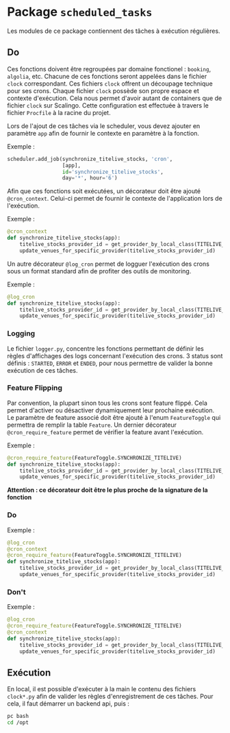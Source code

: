 # Package `scheduled_tasks`

Les modules de ce package contiennent des tâches à exécution régulières.

## Do
Ces fonctions doivent être regroupées par domaine fonctionel : `booking`, `algolia`, etc.
Chacune de ces fonctions seront appelées dans le fichier `clock` correspondant.
Ces fichiers `clock` offrent un découpage technique pour ses crons. Chaque fichier `clock` possède son propre espace et contexte d'exécution.
Cela nous permet d'avoir autant de containers que de fichier `clock` sur Scalingo.
Cette configuration est effectuée à travers le fichier `Procfile` à la racine du projet.


Lors de l'ajout de ces tâches via le scheduler, vous devez ajouter en paramètre `app` afin de fournir le contexte en paramètre à la fonction.

Exemple :
```python
scheduler.add_job(synchronize_titelive_stocks, 'cron',
                  [app],
                  id='synchronize_titelive_stocks',
                  day='*', hour='6')
```


Afin que ces fonctions soit exécutées, un décorateur doit être ajouté `@cron_context`. Celui-ci permet de fournir
le contexte de l'application lors de l'exécution.

Exemple :
```python
@cron_context
def synchronize_titelive_stocks(app):
    titelive_stocks_provider_id = get_provider_by_local_class(TITELIVE_STOCKS_PROVIDER_NAME).id
    update_venues_for_specific_provider(titelive_stocks_provider_id)
```


Un autre décorateur `@log_cron` permet de logguer l'exécution des crons sous un format standard afin de profiter des outils de monitoring.

Exemple :
```python
@log_cron
def synchronize_titelive_stocks(app):
    titelive_stocks_provider_id = get_provider_by_local_class(TITELIVE_STOCKS_PROVIDER_NAME).id
    update_venues_for_specific_provider(titelive_stocks_provider_id)
```

### Logging

Le fichier `logger.py`, concentre les fonctions permettant de définir les règles d'affichages des logs concernant l'exécution des crons.
3 status sont définis : `STARTED`, `ERROR` et `ENDED`, pour nous permettre de valider la bonne exécution de ces tâches.


### Feature Flipping
Par convention, la plupart sinon tous les crons sont feature flippé. Cela permet d'activer ou désactiver dynamiquement leur prochaine exécution.
Le paramètre de feature associé doit être ajouté à l'enum `FeatureToggle` qui permettra de remplir la table `Feature`.
Un dernier décorateur `@cron_require_feature` permet de vérifier la feature avant l'exécution.

Exemple :
```python
@cron_require_feature(FeatureToggle.SYNCHRONIZE_TITELIVE)
def synchronize_titelive_stocks(app):
    titelive_stocks_provider_id = get_provider_by_local_class(TITELIVE_STOCKS_PROVIDER_NAME).id
    update_venues_for_specific_provider(titelive_stocks_provider_id)
```

**Attention : ce décorateur doit être le plus proche de la signature de la fonction**

### Do

Exemple :
```python
@log_cron
@cron_context
@cron_require_feature(FeatureToggle.SYNCHRONIZE_TITELIVE)
def synchronize_titelive_stocks(app):
    titelive_stocks_provider_id = get_provider_by_local_class(TITELIVE_STOCKS_PROVIDER_NAME).id
    update_venues_for_specific_provider(titelive_stocks_provider_id)
```

### Don't

Exemple :
```python
@log_cron
@cron_require_feature(FeatureToggle.SYNCHRONIZE_TITELIVE)
@cron_context
def synchronize_titelive_stocks(app):
    titelive_stocks_provider_id = get_provider_by_local_class(TITELIVE_STOCKS_PROVIDER_NAME).id
    update_venues_for_specific_provider(titelive_stocks_provider_id)
```


## Exécution

En local, il est possible d'exécuter à la main le contenu des fichiers `clock*.py` afin de valider les règles d'enregistrement de ces tâches.
Pour cela, il faut démarrer un backend api, puis :

```bash
pc bash
cd /opt
```
